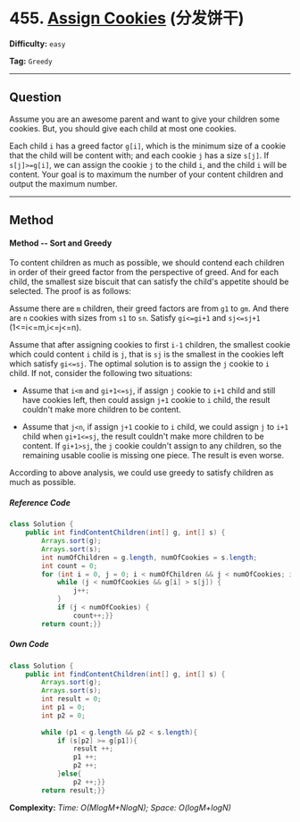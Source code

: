 # 455. [Assign Cookies][AC] (分发饼干)

[AC]: https://leetcode-cn.com/problems/assign-cookies/

**Difficulty:** `easy`

**Tag:** `Greedy`

------

## Question

Assume you are an awesome parent and want to give your children some cookies. But, you should give each child at most one cookies.

Each child `i` has a greed factor `g[i]`, which is the minimum size of a cookie that the child will be content with; and each cookie `j` has a size `s[j]`. If `s[j]>=g[i]`, we can assign the cookie `j` to the child `i`, and the child `i` will be content. Your goal is to maximum the number of your content children and output the maximum number.

------

## Method

#### Method -- Sort and Greedy

To content children as much as possible, we should contend each children in order of their greed factor from the perspective of greed. And for each child, the smallest size biscuit that can satisfy the child's appetite should be selected. The proof is as follows:

Assume there are `m` children, their greed factors are from `g1` to `gm`. And there are `n` cookies with sizes from `s1` to `sn`. Satisfy `gi<=gi+1` and `sj<=sj+1` (1<=i<=m,i<=j<=n).

Assume that after assigning cookies to first `i-1` children, the smallest cookie which could content `i` child is `j`, that is `sj` is the smallest in the cookies left which satisfy `gi<=sj`. The optimal solution is to assign the `j` cookie to `i` child. If not, consider the following two situations:

- Assume that `i<m` and `gi+1<=sj`, if assign `j` cookie to `i+1` child and still have cookies left, then could assign `j+1` cookie to `i` child, the result couldn't make more children to be content.

- Assume that `j<n`, if assign `j+1` cookie to `i` child, we could assign `j` to `i+1` child when `gi+1<=sj`, the result couldn't make more children to be content. If `gi+1>sj`, the `j` cookie couldn't assign to any children, so the remaining usable coolie is missing one piece. The result is even worse.

According to above analysis, we could use greedy to satisfy children as much as possible.

##### Reference Code

```java
class Solution {
    public int findContentChildren(int[] g, int[] s) {
        Arrays.sort(g);
        Arrays.sort(s);
        int numOfChildren = g.length, numOfCookies = s.length;
        int count = 0;
        for (int i = 0, j = 0; i < numOfChildren && j < numOfCookies; i++, j++) {
            while (j < numOfCookies && g[i] > s[j]) {
                j++;
            }
            if (j < numOfCookies) {
                count++;}}
        return count;}}
```

##### Own Code

```java
class Solution {
    public int findContentChildren(int[] g, int[] s) {
        Arrays.sort(g);
        Arrays.sort(s);
        int result = 0;
        int p1 = 0;
        int p2 = 0;
        
        while (p1 < g.length && p2 < s.length){
            if (s[p2] >= g[p1]){
                result ++;
                p1 ++;
                p2 ++;
            }else{
                p2 ++;}}
        return result;}}
```

**Complexity:** *Time: O(MlogM+NlogN); Space: O(logM+logN)*
